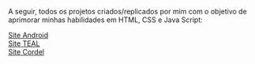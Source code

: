 A seguir, todos os projetos criados/replicados por mim com o objetivo de aprimorar minhas habilidades em HTML, CSS e Java Script:

<a href="https://arthurvini778.github.io/Meus-sites/Site%20Android/android.html"> Site Android </a> <br>
<a href="https://arthurvini778.github.io/Meus-sites/Site%20TEAL/index.html"> Site TEAL </a> <br>
<a href="https://arthurvini778.github.io/Meus-sites/Site%20cordel/index.html"> Site Cordel </a> <br>
